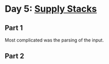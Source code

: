 # Day 5: [Supply Stacks](https://adventofcode.com/2022/day/5)

## Part 1

Most complicated was the parsing of the input.

## Part 2

